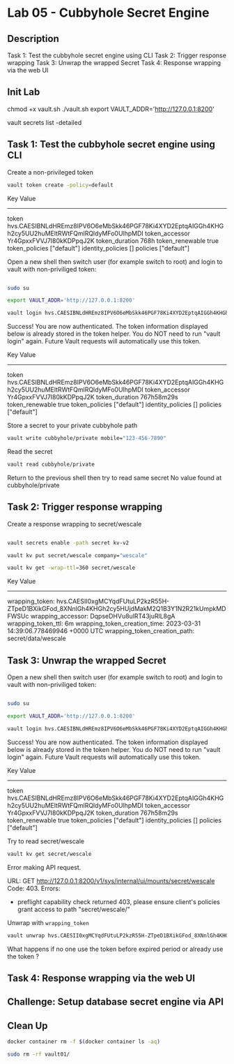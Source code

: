# Lab 05 - Cubbyhole Secret Engine

<walkthrough-tutorial-duration duration="25.0"></walkthrough-tutorial-duration>

## Description

Task 1: Test the cubbyhole secret engine using CLI
Task 2: Trigger response wrapping
Task 3: Unwrap the wrapped Secret
Task 4: Response wrapping via the web UI


## Init Lab

chmod +x vault.sh
./vault.sh
export VAULT_ADDR='http://127.0.0.1:8200' 

vault secrets list -detailed

## Task 1: Test the cubbyhole secret engine using CLI

Create a non-privileged token

```bash
vault token create -policy=default
```

Key                  Value
---                  -----
token                hvs.CAESIBNLdHREmz8IPV6O6eMbSkk46PGF78Ki4XYD2EptqAIGGh4KHGh2cy5UU2huMEltRWtFQmlRQldyMFo0UlhpMDI
token_accessor       Yr4GpxxFVVJ7I80kKDPpqJ2K
token_duration       768h
token_renewable      true
token_policies       ["default"]
identity_policies    []
policies             ["default"]

Open a new shell then switch user (for example switch to root) and login to vault with non-priviliged token:

```bash

sudo su

export VAULT_ADDR='http://127.0.0.1:8200' 

vault login hvs.CAESIBNLdHREmz8IPV6O6eMbSkk46PGF78Ki4XYD2EptqAIGGh4KHGh2cy5UU2huMEltRWtFQmlRQldyMFo0UlhpMDI
```

Success! You are now authenticated. The token information displayed below
is already stored in the token helper. You do NOT need to run "vault login"
again. Future Vault requests will automatically use this token.

Key                  Value
---                  -----
token                hvs.CAESIBNLdHREmz8IPV6O6eMbSkk46PGF78Ki4XYD2EptqAIGGh4KHGh2cy5UU2huMEltRWtFQmlRQldyMFo0UlhpMDI
token_accessor       Yr4GpxxFVVJ7I80kKDPpqJ2K
token_duration       767h58m29s
token_renewable      true
token_policies       ["default"]
identity_policies    []
policies             ["default"]

Store a secret to your private cubbyhole path

```bash
vault write cubbyhole/private mobile="123-456-7890"
```

Read the secret

```bash
vault read cubbyhole/private
```

Return to the previous shell then try to read same secret
No value found at cubbyhole/private

## Task 2: Trigger response wrapping

Create a response wrapping to secret/wescale

```bash

vault secrets enable -path secret kv-v2

vault kv put secret/wescale company="wescale"

vault kv get -wrap-ttl=360 secret/wescale
```

Key                              Value
---                              -----
wrapping_token:                  hvs.CAESII0xgMCYqdFUtuLP2kzR55H-ZTpeD1BXikGFod_8XNnlGh4KHGh2cy5HUjdMakM2Q1B3Y1N2R21kUmpkMDFWSUc
wrapping_accessor:               DqpseDHVu8ulRT43juRlL8gA
wrapping_token_ttl:              6m
wrapping_token_creation_time:    2023-03-31 14:39:06.778469946 +0000 UTC
wrapping_token_creation_path:    secret/data/wescale

## Task 3: Unwrap the wrapped Secret


Open a new shell then switch user (for example switch to root) and login to vault with non-priviliged token:

```bash

sudo su

export VAULT_ADDR='http://127.0.0.1:8200' 

vault login hvs.CAESIBNLdHREmz8IPV6O6eMbSkk46PGF78Ki4XYD2EptqAIGGh4KHGh2cy5UU2huMEltRWtFQmlRQldyMFo0UlhpMDI
```

Success! You are now authenticated. The token information displayed below
is already stored in the token helper. You do NOT need to run "vault login"
again. Future Vault requests will automatically use this token.

Key                  Value
---                  -----
token                hvs.CAESIBNLdHREmz8IPV6O6eMbSkk46PGF78Ki4XYD2EptqAIGGh4KHGh2cy5UU2huMEltRWtFQmlRQldyMFo0UlhpMDI
token_accessor       Yr4GpxxFVVJ7I80kKDPpqJ2K
token_duration       767h58m29s
token_renewable      true
token_policies       ["default"]
identity_policies    []
policies             ["default"]

Try to read secret/wescale

```bash
vault kv get secret/wescale
```
Error making API request.

URL: GET http://127.0.0.1:8200/v1/sys/internal/ui/mounts/secret/wescale
Code: 403. Errors:

* preflight capability check returned 403, please ensure client's policies grant access to path "secret/wescale/"

Unwrap with `wrapping_token`

```bash
vault unwrap hvs.CAESII0xgMCYqdFUtuLP2kzR55H-ZTpeD1BXikGFod_8XNnlGh4KHGh2cy5HUjdMakM2Q1B3Y1N2R21kUmpkMDFWSUc
```

What happens if no one use the token before expired period or already use the token ?

## Task 4: Response wrapping via the web UI



## Challenge: Setup database secret engine via API



## Clean Up

```bash
docker container rm -f $(docker container ls -aq)

sudo rm -rf vault01/
```